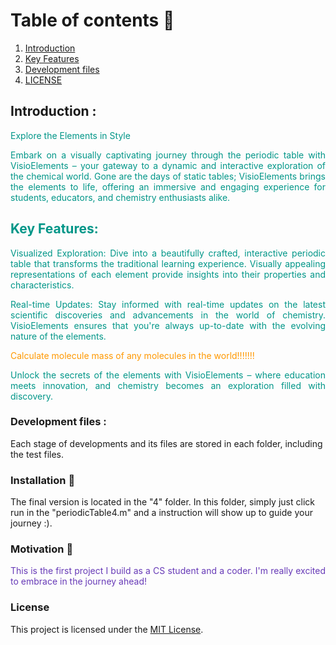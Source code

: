 <!-- TABLE OF CONTENTS -->
# Table of contents :round_pushpin:
1. [Introduction](#Introduction)
2. [Key Features](#Features)
3. [Development files](#Development-files)
4. [LICENSE](#License)

## Introduction <a name="Introduction"></a> :

<div style="text-align:justify; color: #009688;"> <!-- Teal color -->
Explore the Elements in Style



Embark on a visually captivating journey through the periodic table with VisioElements – your gateway to a dynamic and interactive exploration of the chemical world. Gone are the days of static tables; VisioElements brings the elements to life, offering an immersive and engaging experience for students, educators, and chemistry enthusiasts alike.

## Key Features:  <a name="Features"></a> 

Visualized Exploration: Dive into a beautifully crafted, interactive periodic table that transforms the traditional learning experience. Visually appealing representations of each element provide insights into their properties and characteristics.

Real-time Updates: Stay informed with real-time updates on the latest scientific discoveries and advancements in the world of chemistry. VisioElements ensures that you're always up-to-date with the evolving nature of the elements.

<span style="color: #FF9800;">Calculate molecule mass of any molecules in the world!!!!!!!</span> <!-- Orange color -->

Unlock the secrets of the elements with VisioElements – where education meets innovation, and chemistry becomes an exploration filled with discovery.

</div>

### Development files <a name="Development-files"></a> : 
Each stage of developments and its files are stored in each folder, including the test files. 

### Installation :dart: 

The final version is located in the "4" folder. In this folder, simply just click run in the "periodicTable4.m" and a instruction will show up to guide your journey :). 

### Motivation :mechanical_arm:

<div style="text-align:justify; color: #673AB7;"> <!-- Deep Purple color -->
This is the first project I build as a CS student and a coder. I'm really excited to embrace in the journey ahead!
</div>

### License

This project is licensed under the [MIT License](LICENSE).
